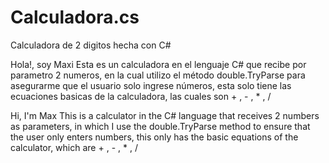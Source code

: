 # Calculadora.cs
Calculadora de 2 digitos hecha con C#

Hola!, soy Maxi
Esta es un calculadora en el lenguaje C# que recibe por parametro 2 numeros, 
en la cual utilizo el método double.TryParse para asegurarme que el usuario solo ingrese números,
esta solo tiene las ecuaciones basicas de la calculadora, las cuales son + , - , * , /

Hi, I'm Max
This is a calculator in the C# language that receives 2 numbers as parameters,
in which I use the double.TryParse method to ensure that the user only enters numbers,
this only has the basic equations of the calculator, which are + , - , * , /

